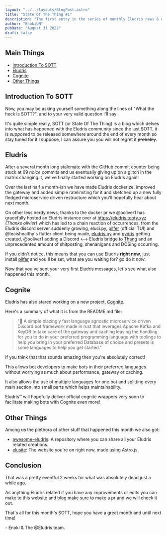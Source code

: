 ```yaml
---
layout: "../../layouts/BlogPost.astro"
title: "State Of The Thing #1"
description: "The first entry in the series of monthly Eludris news & updates."
author: "EnokiUN"
pubDate: "August 31 2022"
draft: false
---
```


## Main Things

- [Introduction To SOTT](#introduction-to-sott)
- [Eludris](#eludris)
- [Cognite](#cognite)
- [Other Things](#other-things)

## Introduction To SOTT

Now, you may be asking yourself something along the lines of "What the heck is
SOTT?", and to your very valid question I'll say:

It's quite simple really, SOTT (or State Of The Thing) is a blog which delves
into what has happened with the Eludris community since the last SOTT, it is
_supposed_ to be released somewhere around the end of every month so stay tuned
for it I suppose, I can assure you you will not regret it ~~probably~~.

## Eludris

After a several month long stalemate with the GitHub commit counter being stuck
at 69 _noice_ commits and us eventually giving up on a glitch in the matrix changing
it, we've finally started working on Eludris again!

Over the last half a month-ish we have made Eludris dockerize, improved the gateway
and added simple ratelimiting for it and sketched up a new fully fledged microservice
driven restructure which you'll hopefully hear about next month.

On other less nerdy news, thanks to the docker pr we @ooliver1 has gracefully hosted
an Eludris instance over at <https://eludris.tooty.xyz> _(Thanks olivier)_ which
has led to a chain reaction of occurrences, from the Eludris discord server suddenly
growing, eluci.py, [pilfer](https://github.com/eludris/pilfer) (official TUI) and
@teaishealthy's flutter client being made, [eludris.py](https://github.com/teaishealthy/eludris.py)
and [pydris](https://github.com/enokiun/pydris) getting created, @ooliver1 adding
a Discord <--> Eludris bridge to [Thang](https://github.com/eludris/thang-discord)
and an unprecedented amount of shitposting, shenanigans and DOSing occurring.

If you didn't notice, this means that you can use Eludris **right now**, just
install [pilfer](https://github.com/eludris/pilfer) and you'll be set, what are
you waiting for? go do it _now_.

Now that you've sent your very first Eludris messages, let's see what also happened
this month.

## Cognite

Eludris has also stared working on a new project, [Cognite](https://github.com/eludris/cognite).

Here's a summary of what it is from the README.md file:

> "🚀 A simple blazingly fast language agnostic microservice driven Discord
> bot framework made in rust that leverages Apache Kafka and KeyDB to take care of
> the gateway and caching leaving the handling for you to do in your preferred programming
> language with toolings to help you bring in your preferred Database of choice and
> presets is some languages to help you get started."

If you think that that sounds amazing then you're absolutely correct!

This allows bot developers to make bots in their preferred languages without worrying
as much about performance, gateway or caching.

It also allows the use of multiple languages for one bot and splitting every main
section into small parts which helps maintainability.

Eludris™️ will hopefully deliver official cognite wrappers very soon to facilitate
making bots with Cognite even more!

## Other Things

Among ~~us~~ the plethora of other stuff that happened this month we also got:

- [awesome-eludris](https://github.com/awesome-eludris): A repository where you
  can share all your Eludris related creations.
- [elusite](https://github.com/eludris/elusite): The website you're on right now,
  made using Astro.js.

## Conclusion

That was a pretty eventful 2 weeks for what was absolutely dead just a while ago.

As anything Eludris related if you have any improvements or edits you can make
to this website and blog make sure to make a pr and we will check it out.

That's all for this month's SOTT, hope you have a great month and until next time!

\- Enoki & The @Eludris team.
